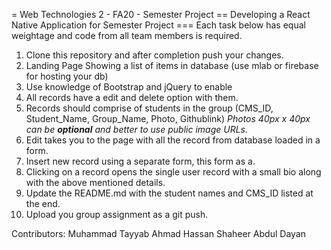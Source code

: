 = Web Technologies 2 - FA20 - Semester Project
== Developing a React Native Application for Semester Project
=== Each task below has equal weightage and code from all team members is required.
1. Clone this repository and after completion push your changes.
1. Landing Page Showing a list of items in database (use mlab or firebase for hosting your db)
1. Use knowledge of Bootstrap and jQuery to enable 
1. All records have a edit and delete option with them.
1. Records should comprise of students in the group (CMS_ID, Student_Name, Group_Name, Photo, Githublink) *Photos 40px x 40px can be **optional** and better to use public image URLs.*
1. Edit takes you to the page with all the record from database loaded in a form.
1. Insert new record using a separate form, this form as a.
1. Clicking on a record opens the single user record with a small bio along with the above mentioned details.
1. Update the README.md with the student names and CMS_ID listed at the end.
1. Upload you group assignment as a git push.

Contributors: Muhammad Tayyab
              Ahmad Hassan 
              Shaheer Abdul Dayan

